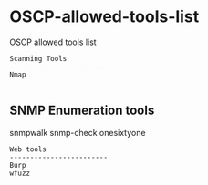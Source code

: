 # OSCP-allowed-tools-list
OSCP allowed tools list


~~~~~~~~~~~~~~~~
Scanning Tools
------------------------
Nmap


~~~~~~~~~~~~~~~~
SNMP Enumeration tools
------------------------
snmpwalk
snmp-check
onesixtyone

~~~~~~~~~~~~~~~~~~~~~~~~~~~
Web tools
------------------------
Burp
wfuzz
